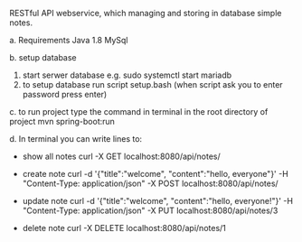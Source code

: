 RESTful API webservice, which managing and storing in database simple notes.

a. Requirements
  Java 1.8
  MySql

b. setup database
  1. start serwer database
    e.g. sudo systemctl start mariadb
  2. to setup database run script setup.bash (when script ask you to enter password press enter)

c. to run project type the command in terminal in the root directory of project 
	mvn spring-boot:run

d. In terminal you can write lines to:
  - show all notes
	  curl -X GET localhost:8080/api/notes/

  - create note
	  curl -d '{"title":"welcome", "content":"hello, everyone"}' -H "Content-Type: application/json" -X POST localhost:8080/api/notes/

  - update note
	  curl -d '{"title":"welcome", "content":"hello, everyone!"}' -H "Content-Type: application/json" -X PUT localhost:8080/api/notes/3
	
  - delete note
	  curl -X DELETE localhost:8080/api/notes/1
